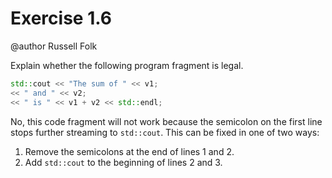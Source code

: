 # Exercise 1.6

@author Russell Folk

Explain whether the following program fragment is legal.

```c++
std::cout << "The sum of " << v1;
<< " and " << v2;
<< " is " << v1 + v2 << std::endl;
```

No, this code fragment will not work because the semicolon on the first line stops further streaming to `std::cout`.
This can be fixed in one of two ways:

1. Remove the semicolons at the end of lines 1 and 2.
2. Add `std::cout` to the beginning of lines 2 and 3.
